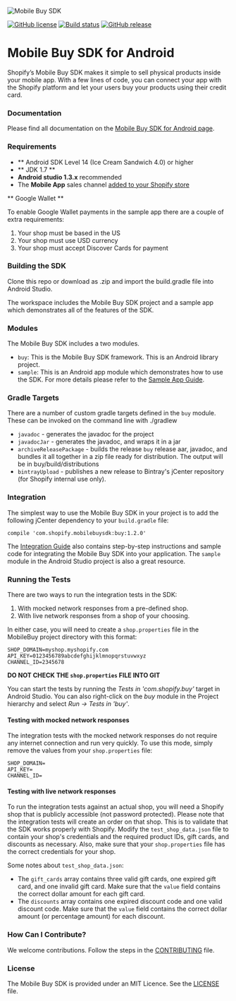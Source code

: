 ![Mobile Buy SDK](http://s3.amazonaws.com/shopify-marketing_assets/static/mbsdk-github.png)

[![GitHub license](https://img.shields.io/badge/license-MIT-lightgrey.svg)](https://github.com/Shopify/mobile-buy-sdk-android/blob/master/LICENSE)
[![Build status](https://badge.buildkite.com/79fc5fd5079ed7e7f5316bbcd36e2f8101ff0b6ac99670c3ee.svg)](https://buildkite.com/shopify/mobile-buy-sdk-android)
[![GitHub release](https://img.shields.io/github/release/shopify/mobile-buy-sdk-android.svg)](https://github.com/Shopify/mobile-buy-sdk-android/releases)

# Mobile Buy SDK for Android

Shopify’s Mobile Buy SDK makes it simple to sell physical products inside your mobile app. With a few lines of code, you can connect your app with the Shopify platform and let your users buy your products using their credit card.

### Documentation

Please find all documentation on the [Mobile Buy SDK for Android page](https://docs.shopify.com/mobile-buy-sdk/android).

### Requirements

- ** Android SDK Level 14 (Ice Cream Sandwich 4.0) or higher
- ** JDK 1.7 **
- **Android studio 1.3.x** recommended
- The **Mobile App** sales channel [added to your Shopify store](https://docs.shopify.com/mobile-buy-sdk/adding-mobile-app-sales-channel)

** Google Wallet **

To enable Google Wallet payments in the sample app there are a couple of extra requirements:

1. Your shop must be based in the US
2. Your shop must use USD currency
3. Your shop must accept Discover Cards for payment

### Building the SDK

Clone this repo or download as .zip and import the build.gradle file into Android Studio.

The workspace includes the Mobile Buy SDK project and a sample app which demonstrates all of the features of the SDK.

### Modules

The Mobile Buy SDK includes a two modules.

* `buy`: This is the Mobile Buy SDK framework. This is an Android library project.
* `sample`: This is an Android app module which demonstrates how to use the SDK. For more details please refer to the [Sample App Guide](https://docs.shopify.com/mobile-buy-sdk/android/sample-app-guide).

### Gradle Targets
There are a number of custom gradle targets defined in the `buy` module.
These can be invoked on the command line with ./gradlew <target>

* `javadoc` - generates the javadoc for the project
* `javadocJar` - generates the javadoc, and wraps it in a jar
* `archiveReleasePackage` - builds the release `buy` release aar, javadoc, and bundles it all together in a zip file ready for distribution.  The output will be in buy/build/distributions
* `bintrayUpload` - publishes a new release to Bintray's jCenter repository (for Shopify internal use only).

### Integration

The simplest way to use the Mobile Buy SDK in your project is to add the following jCenter dependency to your `build.gradle` file:

	compile 'com.shopify.mobilebuysdk:buy:1.2.0'

The [Integration Guide](https://docs.shopify.com/mobile-buy-sdk/android/integration-guide) also contains step-by-step instructions and sample code for integrating the Mobile Buy SDK into your application. The `sample` module in the Android Studio project is also a great resource.

### Running the Tests

There are two ways to run the integration tests in the SDK:

1. With mocked network responses from a pre-defined shop.
2. With live network responses from a shop of your choosing.

In either case, you will need to create a `shop.properties` file in the MobileBuy project directory with this format:

	SHOP_DOMAIN=myshop.myshopify.com
	API_KEY=0123456789abcdefghijklmnopqrstuvwxyz
	CHANNEL_ID=2345678
	
**DO NOT CHECK THE `shop.properties` FILE INTO GIT**
	
You can start the tests by running the *Tests in 'com.shopify.buy'* target in Android Studio. You can also right-click on the *buy* module in the Project hierarchy and select *Run -> Tests in 'buy'*.

#### Testing with mocked network responses

The integration tests with the mocked network responses do not require any internet connection and run very quickly. To use this mode, simply remove the values from your `shop.properties` file:

	SHOP_DOMAIN=
	API_KEY=
	CHANNEL_ID=
	
#### Testing with live network responses

To run the integration tests against an actual shop, you will need a Shopify shop that is publicly accessible (not password protected). Please note that the integration tests will create an order on that shop. This is to validate that the SDK works properly with Shopify. Modify the `test_shop_data.json` file to contain your shop's credentials and the required product IDs, gift cards, and discounts as necessary. Also, make sure that your `shop.properties` file has the correct credentials for your shop.

Some notes about `test_shop_data.json`:

- The `gift_cards` array contains three valid gift cards, one expired gift card, and one invalid gift card. Make sure that the `value` field contains the correct dollar amount for each gift card.
- The `discounts` array contains one expired discount code and one valid discount code. Make sure that the `value` field contains the correct dollar amount (or percentage amount) for each discount.

### How Can I Contribute?

We welcome contributions. Follow the steps in the [CONTRIBUTING](CONTRIBUTING.md) file.

### License 

The Mobile Buy SDK is provided under an MIT Licence. See the [LICENSE](LICENSE) file.
